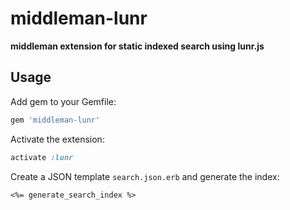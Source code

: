 # middleman-lunr

**middleman extension for static indexed search using lunr.js**

## Usage

Add gem to your Gemfile:

```ruby
gem 'middleman-lunr'
```

Activate the extension:

```ruby
activate :lunr
```

Create a JSON template `search.json.erb` and generate the index:

```erb
<%= generate_search_index %>
```
